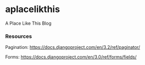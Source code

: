 # aplacelikthis
A Place Like This Blog


### Resources

Pagination:
https://docs.djangoproject.com/en/3.2/ref/paginator/

Forms:
https://docs.djangoproject.com/en/3.0/ref/forms/fields/

